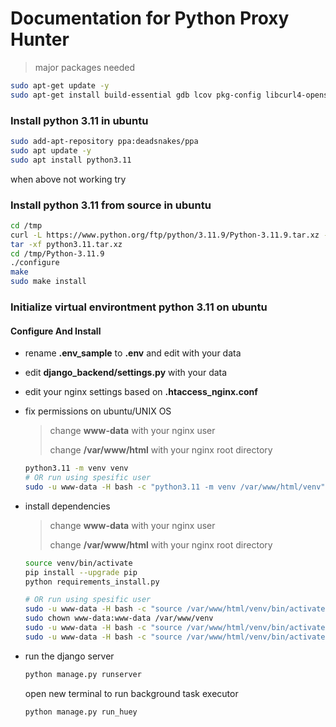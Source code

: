 # Documentation for Python Proxy Hunter

> major packages needed

```bash
sudo apt-get update -y
sudo apt-get install build-essential gdb lcov pkg-config libcurl4-openssl-dev libbz2-dev libffi-dev libgdbm-dev libgdbm-compat-dev liblzma-dev libncurses5-dev libreadline6-dev libsqlite3-dev libssl-dev curl lzma tk-dev uuid-dev zlib1g-dev software-properties-common -y
```

### Install python 3.11 in ubuntu

```bash
sudo add-apt-repository ppa:deadsnakes/ppa
sudo apt update -y
sudo apt install python3.11
```

when above not working try

### Install python 3.11 from source in ubuntu

```bash
cd /tmp
curl -L https://www.python.org/ftp/python/3.11.9/Python-3.11.9.tar.xz -o python3.11.tar.xz
tar -xf python3.11.tar.xz
cd /tmp/Python-3.11.9
./configure
make
sudo make install
```

### Initialize virtual environtment python 3.11 on ubuntu

#### Configure And Install

- rename **.env_sample** to **.env** and edit with your data
- edit **django_backend/settings.py** with your data
- edit your nginx settings based on **.htaccess_nginx.conf**
- fix permissions on ubuntu/UNIX OS
  > change **www-data** with your nginx user
  >
  > change **/var/www/html** with your nginx root directory

  ```bash
  python3.11 -m venv venv
  # OR run using spesific user
  sudo -u www-data -H bash -c "python3.11 -m venv /var/www/html/venv"
  ```
- install dependencies
  > change **www-data** with your nginx user
  >
  > change **/var/www/html** with your nginx root directory

  ```bash
  source venv/bin/activate
  pip install --upgrade pip
  python requirements_install.py

  # OR run using spesific user
  sudo -u www-data -H bash -c "source /var/www/html/venv/bin/activate && bash"
  sudo chown www-data:www-data /var/www/venv
  sudo -u www-data -H bash -c "source /var/www/html/venv/bin/activate && pip install --upgrade pip"
  sudo -u www-data -H bash -c "source /var/www/html/venv/bin/activate && python /var/www/html/requirements_install.py"
  ```

- run the django server
  ```bash
  python manage.py runserver
  ```
  open new terminal to run background task executor
  ```bash
  python manage.py run_huey
  ```